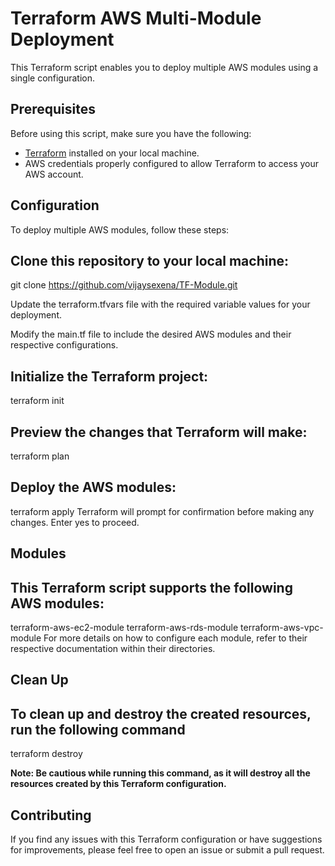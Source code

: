 # Terraform AWS Multi-Module Deployment
This Terraform script enables you to deploy multiple AWS modules using a single configuration.


## Prerequisites
Before using this script, make sure you have the following:
- [Terraform](https://www.terraform.io/downloads.html) installed on your local machine.
- AWS credentials properly configured to allow Terraform to access your AWS account.

## Configuration

To deploy multiple AWS modules, follow these steps:

## Clone this repository to your local machine:
  git clone https://github.com/vijaysexena/TF-Module.git

Update the terraform.tfvars file with the required variable values for your deployment.

Modify the main.tf file to include the desired AWS modules and their respective configurations.


## Initialize the Terraform project:
terraform init


## Preview the changes that Terraform will make:
terraform plan


## Deploy the AWS modules:
terraform apply
Terraform will prompt for confirmation before making any changes. Enter yes to proceed.

## Modules
## This Terraform script supports the following AWS modules:

terraform-aws-ec2-module
terraform-aws-rds-module
terraform-aws-vpc-module
For more details on how to configure each module, refer to their respective documentation within their directories.

## Clean Up
## To clean up and destroy the created resources, run the following command
terraform destroy


**Note: Be cautious while running this command, as it will destroy all the resources created by this Terraform configuration.**


## Contributing
If you find any issues with this Terraform configuration or have suggestions for improvements, please feel free to open an issue or submit a pull request.
